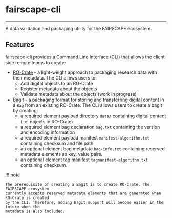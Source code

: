# fairscape-cli
----------------
A data validation and packaging utility for the FAIRSCAPE ecosystem.

## Features

fairscape-cli provides a Command Line Interface (CLI) that allows the client side remote teams to create:

* [RO-Crate](https://www.researchobject.org/ro-crate/) - a light-weight approach to packaging research data with their metadata. The CLI allows users to:
    * Add digital objects to an RO-Crate
    * Register metadata about the objects
    * Validate metadata about the objects (work in progress)
* [BagIt](https://datatracker.ietf.org/doc/html/rfc8493) - a packaging format for storing and transferring digital content in a `Bag` from an existing RO-Crate. The CLI allows users to create a bagit by creating:
    * a required element payload directory `data/` containing digital content (i.e. objects in RO-Crate)
    * a required element bag declaration `bag.txt` containing the version and encoding information 
    * a required element payload manifest `manifest-algorithm.txt` containing checksum and file path
    * an optional element bag metadata `bag-info.txt` containing reserved metadata elements as key, value pairs.
    * an optional element tag manifest `tagmanifest-algorithm.txt` containing checksum.


!!! note

    The prerequisite of creating a BagIt is to create RO-Crate. The FAIRSCAPE ecosystem 
    currently accepts reserved metadata elements that are generated when RO-Crate is created
    by the CLI. Therefore, adding BagIt support will become easier in the future when the 
    metadata is also included.  



